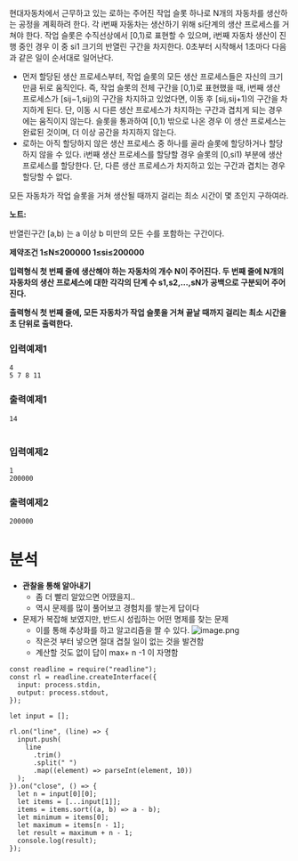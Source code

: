 현대자동차에서 근무하고 있는 로하는 주어진 작업 슬롯 하나로 N개의 자동차를 생산하는 공정을 계획하려 한다. 각 i번째 자동차는 생산하기 위해 si단계의 생산 프로세스를 거쳐야 한다. 작업 슬롯은 수직선상에서 [0,1)로 표현할 수 있으며, i번째 자동차 생산이 진행 중인 경우 이 중 si1 크기의 반열린 구간을 차지한다. 0초부터 시작해서 1초마다 다음과 같은 일이 순서대로 일어난다.

- 먼저 할당된 생산 프로세스부터, 작업 슬롯의 모든 생산 프로세스들은 자신의 크기만큼 뒤로 움직인다. 즉, 작업 슬롯의 전체 구간을 [0,1)로 표현했을 때, i번째 생산 프로세스가 [sij−1,sij)의 구간을 차지하고 있었다면, 이동 후 [sij,sij+1)의 구간을 차지하게 된다. 단, 이동 시 다른 생산 프로세스가 차지하는 구간과 겹치게 되는 경우에는 움직이지 않는다. 슬롯을 통과하여 [0,1) 밖으로 나온 경우 이 생산 프로세스는 완료된 것이며, 더 이상 공간을 차지하지 않는다.
- 로하는 아직 할당하지 않은 생산 프로세스 중 하나를 골라 슬롯에 할당하거나 할당하지 않을 수 있다. i번째 생산 프로세스를 할당할 경우 슬롯의 [0,si1) 부분에 생산 프로세스를 할당한다. 단, 다른 생산 프로세스가 차지하고 있는 구간과 겹치는 경우 할당할 수 없다.

모든 자동차가 작업 슬롯을 거쳐 생산될 때까지 걸리는 최소 시간이 몇 초인지 구하여라.

**노트:**

반열린구간 [a,b) 는 a 이상 b 미만의 모든 수를 포함하는 구간이다.

**제약조건
1≤N≤200000
1≤si≤200000**

**입력형식
첫 번째 줄에 생산해야 하는 자동차의 개수 N이 주어진다.
두 번째 줄에 N개의 자동차의 생산 프로세스에 대한 각각의 단계 수 s1,s2,…,sN가 공백으로 구분되어 주어진다.**

**출력형식
첫 번째 줄에, 모든 자동차가 작업 슬롯을 거쳐 끝날 때까지 걸리는 최소 시간을 초 단위로 출력한다.**

### **입력예제1**

```
4
5 7 8 11
```

### **출력예제1**

```
14
```

#

### **입력예제2**

```
1
200000
```

### **출력예제2**

```
200000
```

# 분석

- **관찰을 통해 알아내기**
  - 좀 더 빨리 알았으면 어땠을지..
  - 역시 문제를 많이 풀어보고 경험치를 쌓는게 답이다
- 문제가 복잡해 보였지만, 반드시 성립하는 어떤 명제를 찾는 문제
  - 이를 통해 추상화를 하고 알고리즘을 짤 수 있다.
    ![image.png](attachment:e92a10ab-5d2a-4b3a-88e2-e16bea7bea17:image.png)
  - 작은것 부터 넣으면 절대 겹칠 일이 없는 것을 발견함
  - 계산할 것도 없이 답이 max+ n -1 이 자명함

```tsx
const readline = require("readline");
const rl = readline.createInterface({
  input: process.stdin,
  output: process.stdout,
});

let input = [];

rl.on("line", (line) => {
  input.push(
    line
      .trim()
      .split(" ")
      .map((element) => parseInt(element, 10))
  );
}).on("close", () => {
  let n = input[0][0];
  let items = [...input[1]];
  items = items.sort((a, b) => a - b);
  let minimum = items[0];
  let maximum = items[n - 1];
  let result = maximum + n - 1;
  console.log(result);
});
```
